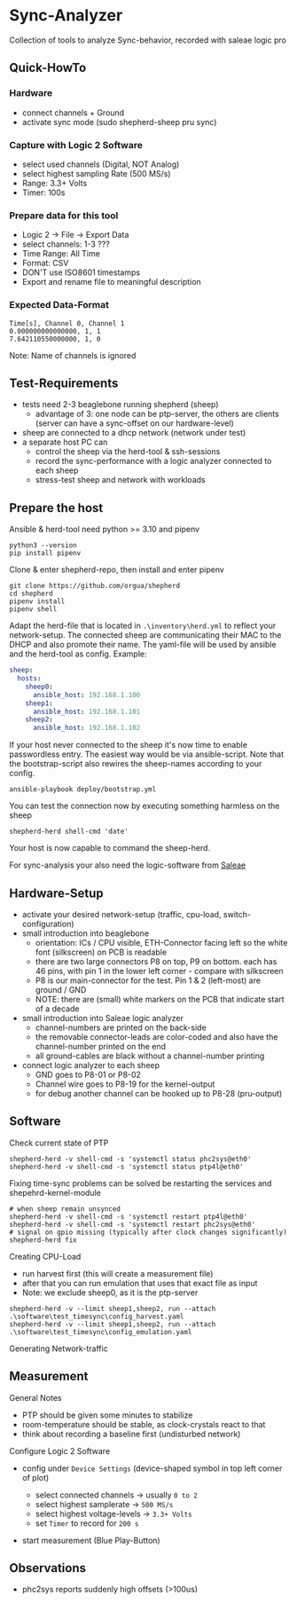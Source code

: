 # Sync-Analyzer

Collection of tools to analyze Sync-behavior, recorded with saleae logic pro

## Quick-HowTo

### Hardware

- connect channels + Ground
- activate sync mode (sudo shepherd-sheep pru sync)

### Capture with Logic 2 Software

- select used channels (Digital, NOT Analog)
- select highest sampling Rate (500 MS/s)
- Range: 3.3+ Volts
- Timer: 100s

### Prepare data for this tool

- Logic 2 -> File -> Export Data
- select channels: 1-3 ???
- Time Range: All Time
- Format: CSV
- DON'T use ISO8601 timestamps
- Export and rename file to meaningful description

### Expected Data-Format

```csv
Time[s], Channel 0, Channel 1
0.000000000000000, 1, 1
7.642110550000000, 1, 0
```

Note: Name of channels is ignored

## Test-Requirements

- tests need 2-3 beaglebone running shepherd (sheep)
  - advantage of 3: one node can be ptp-server, the others are clients (server can have a sync-offset on our hardware-level)
- sheep are connected to a dhcp network (network under test)
- a separate host PC can
  - control the sheep via the herd-tool & ssh-sessions
  - record the sync-performance with a logic analyzer connected to each sheep
  - stress-test sheep and network with workloads

## Prepare the host

Ansible & herd-tool need python >= 3.10 and pipenv

```shell
python3 --version
pip install pipenv
```

Clone & enter shepherd-repo, then install and enter pipenv

```shell
git clone https://github.com/orgua/shepherd
cd shepherd
pipenv install
pipenv shell
```

Adapt the herd-file that is located in `.\inventory\herd.yml` to reflect your network-setup. The connected sheep are communicating their MAC to the DHCP and also promote their name. The yaml-file will be used by ansible and the herd-tool as config. Example:

```yaml
sheep:
  hosts:
    sheep0:
      ansible_host: 192.168.1.100
    sheep1:
      ansible_host: 192.168.1.101
    sheep2:
      ansible_host: 192.168.1.102
```

If your host never connected to the sheep it's now time to enable passwordless entry. The easiest way would be via ansible-script. Note that the bootstrap-script also rewires the sheep-names according to your config.

```shell
ansible-playbook deploy/bootstrap.yml
```

You can test the connection now by executing something harmless on the sheep

```
shepherd-herd shell-cmd 'date'
```

Your host is now capable to command the sheep-herd.

For sync-analysis your also need the logic-software from [Saleae](https://www.saleae.com/downloads/)

## Hardware-Setup

- activate your desired network-setup (traffic, cpu-load, switch-configuration)
- small introduction into beaglebone
  - orientation: ICs / CPU visible, ETH-Connector facing left so the white font (silkscreen) on PCB is readable
  - there are two large connectors P8 on top, P9 on bottom. each has 46 pins, with pin 1 in the lower left corner - compare with silkscreen
  - P8 is our main-connector for the test. Pin 1 & 2 (left-most) are ground / GND
  - NOTE: there are (small) white markers on the PCB that indicate start of a decade
- small introduction into Saleae logic analyzer
  - channel-numbers are printed on the back-side
  - the removable connector-leads are color-coded and also have the channel-number printed on the end
  - all ground-cables are black without a channel-number printing
- connect logic analyzer to each sheep
  - GND goes to P8-01 or P8-02
  - Channel wire goes to P8-19 for the kernel-output
  - for debug another channel can be hooked up to P8-28 (pru-output)

## Software

Check current state of PTP

```Shell
shepherd-herd -v shell-cmd -s 'systemctl status phc2sys@eth0'
shepherd-herd -v shell-cmd -s 'systemctl status ptp4l@eth0'
```

Fixing time-sync problems can be solved be restarting the services and shepehrd-kernel-module

```shell
# when sheep remain unsynced
shepherd-herd -v shell-cmd -s 'systemctl restart ptp4l@eth0'
shepherd-herd -v shell-cmd -s 'systemctl restart phc2sys@eth0'
# signal on gpio missing (typically after clock changes significantly)
shepherd-herd fix
```

Creating CPU-Load

- run harvest first (this will create a measurement file)
- after that you can run emulation that uses that exact file as input
- Note: we exclude sheep0, as it is the ptp-server

```
shepherd-herd -v --limit sheep1,sheep2, run --attach .\software\test_timesync\config_harvest.yaml
shepherd-herd -v --limit sheep1,sheep2, run --attach .\software\test_timesync\config_emulation.yaml
```

Generating Network-traffic

## Measurement

General Notes

- PTP should be given some minutes to stabilize
- room-temperature should be stable, as clock-crystals react to that
- think about recording a baseline first (undisturbed network)

Configure Logic 2 Software

- config under `Device Settings` (device-shaped symbol in top left corner of plot)
  - select connected channels -> usually `0 to 2`
  - select highest samplerate -> `500 MS/s`
  - select highest voltage-levels -> `3.3+ Volts`
  - set `Timer` to record for `200 s`

- start measurement (Blue Play-Button)

## Observations

- phc2sys reports suddenly high offsets (>100us)
